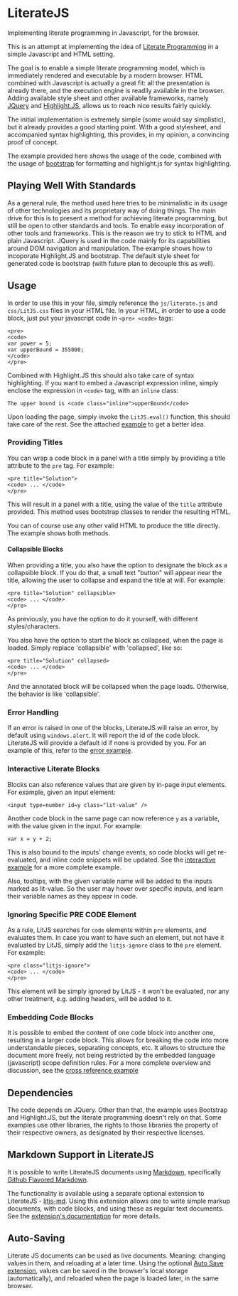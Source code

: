 # LiterateJS
Implementing literate programming in Javascript, for the browser.

This is an attempt at implementing the idea of [Literate Programming](https://en.wikipedia.org/wiki/Literate_programming) in a simple Javascript and HTML setting.

The goal is to enable a simple literate programming model, which is immediately rendered and executable by a modern browser.
HTML combined with Javascript is actually a great fit: all the presentation is already there, and the execution engine is readily available in the browser.
Adding available style sheet and other available frameworks, namely [JQuery](https://jquery.com/) and [Highlight.JS](https://highlightjs.org/), allows us to reach nice results fairly quickly.

The initial implementation is extremely simple (some would say simplistic), but it already provides a good starting point.
With a good stylesheet, and accompanied syntax highlighting, this provides, in my opinion, a convincing proof of concept.

The example provided here shows the usage of the code, combined with the usage of [bootstrap](http://getbootstrap.com/css/) for formatting and highlight.js for syntax highlighting.

## Playing Well With Standards

As a general rule, the method used here tries to be minimalistic in its usage of other technologies and its proprietary way of doing things.
The main drive for this is to present a method for achieving literate programming, but still be open to other standards and tools.
To enable easy incorporation of other tools and frameworks. This is the reason we try to stick to HTML and plain Javascript. JQuery is used in the code mainly for its capabilities around DOM navigation and manipulation.
The example shows how to incoporate Highlight.JS and bootstrap. The default style sheet for generated code is bootstrap (with future plan to decouple this as well).


## Usage

In order to use this in your file, simply reference the `js/literate.js` and `css/LitJS.css` files in your HTML file.
In your HTML, in order to use a code block, just put your javascript code in `<pre> <code>` tags:

```
<pre>
<code>
var power = 5;
var upperBound = 355000;
</code>
</pre>
```
Combined with Highlight.JS this should also take care of syntax highlighting.
If you want to embed a Javascript expression inline, simply enclose the expression in `<code>` tag, with an `inline` class:

```
The upper bound is <code class="inline">upperBound</code>
```

Upon loading the page, simply invoke the `LitJS.eval()` function, this should take care of the rest.
See the attached [example](https://github.com/slior/LiterateJS/blob/master/examples/euler30.html) to get a better idea.

### Providing Titles
You can wrap a code block in a panel with a title simply by providing a title attribute to the `pre` tag.
For example:
```
<pre title="Solution">
<code> ... </code>
</pre>
```

This will result in a panel with a title, using the value of the `title` attribute provided.
This method uses bootstrap classes to render the resulting HTML.

You can of course use any other valid HTML to produce the title directly. The example shows both methods.

#### Collapsible Blocks

When providing a title, you also have the option to designate the block as a collapsible block.
If you do that, a small text "button" will appear near the title, allowing the user to collapse and expand the title at will.
For example:
```
<pre title="Solution" collapsible>
<code> ... </code>
</pre>
```

As previously, you have the option to do it yourself, with different styles/characters.

You also have the option to start the block as collapsed, when the page is loaded. Simply replace 'collapsible' with 'collapsed', like so:
```
<pre title="Solution" collapsed>
<code> ... </code>
</pre>
```
And the annotated block will be collapsed when the page loads. Otherwise, the behavior is like 'collapsible'.


### Error Handling
If an error is raised in one of the blocks, LiterateJS will raise an error, by default using `windows.alert`.
It will report the id of the code block. LiterateJS will provide a default id if none is provided by you.
For an example of this, refer to the [error example](https://github.com/slior/LiterateJS/blob/master/examples/error_example.html).

### Interactive Literate Blocks
Blocks can also reference values that are given by in-page input elements.
For example, given an input element:
```
<input type=number id=y class="lit-value" />
```
Another code block in the same page can now reference `y` as a variable, with the value given in the input.
For example:
```
var x = y + 2;
```
This is also bound to the inputs' change events, so code blocks will get re-evaluated, and inline code snippets will be updated.
See the [interactive example](https://github.com/slior/LiterateJS/blob/master/examples/interactive_example.html) for a more complete example.

Also, tooltips, with the given variable name will be added to the inputs marked as lit-value. So the user may hover over specific inputs, and learn their variable names as they appear in code.

### Ignoring Specific PRE CODE Element
As a rule, LitJS searches for `code` elements within `pre` elements, and evaluates them.
In case you want to have such an element, but not have it evaluated by LitJS, simply add the `litjs-ignore` class to the `pre` element.
For example:
```
<pre class="litjs-ignore">
<code> ... </code>
</pre>
```

This element will be simply ignored by LitJS - it won't be evaluated, nor any other treatment, e.g. adding headers, will be added to it.

### Embedding Code Blocks
It is possible to embed the content of one code block into another one, resulting in a larger code block.
This allows for breaking the code into more understandable pieces, separating concepts, etc. It allows to structure the document more freely, not being restricted by the embedded language (javascript) scope definition rules.
For a more complete overview and discussion, see the [cross reference example](https://github.com/slior/LiterateJS/blob/master/examples/cross_reference_example.html)

## Dependencies

The code depends on JQuery. Other than that, the example uses Bootstrap and Highlight.JS, but the literate programming doesn't rely on that.
Some examples use other libraries, the rights to those libraries the property of their respective owners, as designated by their respective licenses.

## Markdown Support in LiterateJS

It is possible to write LiterateJS documents using [Markdown](https://en.wikipedia.org/wiki/Markdown), specifically [Github Flavored Markdown](https://help.github.com/articles/markdown-basics/).

The functionality is available using a separate optional extension to LiterateJS - [litjs-md](https://github.com/slior/LiterateJS/tree/master/extensions/litjs_md). Using this extension allows one to write simple markup documents, with code blocks, and using these as regular text documents.
See the [extension's documentation](https://github.com/slior/LiterateJS/blob/master/extensions/litjs_md/Markdown_Support.md) for more details.

## Auto-Saving

Literate JS documents can be used as live documents. Meaning: changing values in them, and reloading at a later time.
Using the optional [Auto Save extension](https://github.com/slior/LiterateJS/tree/master/extensions/litjs_autosave), values can be saved in the browser's local storage (automatically), and reloaded when the page is loaded later, in the same browser.


